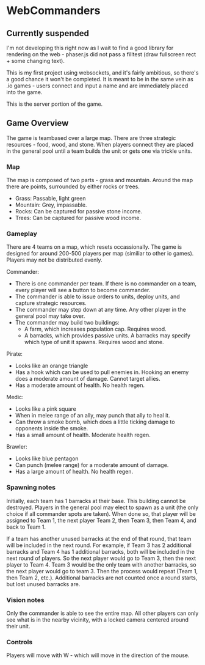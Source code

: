 # WebCommanders

## Currently suspended

I'm not developing this right now as I wait to find a good library for rendering on the web - phaser.js did not pass a filltest (draw fullscreen rect + some changing text).

This is my first project using websockets, and it's fairly ambitious, so there's a good chance it won't be completed. It is meant to be in the same vein as .io games - users connect and input a name and are immediately placed into the game. 

This is the server portion of the game.

## Game Overview

The game is teambased over a large map. There are three strategic resources - food, wood, and stone.  When players connect they 
are placed in the general pool until a team builds the unit or gets one via trickle units.

### Map

The map is composed of two parts - grass and mountain. Around the map there are points, surrounded by either rocks or trees.

- Grass: Passable, light green
- Mountain: Grey, impassable.
- Rocks: Can be captured for passive stone income.
- Trees: Can be captured for passive wood income.


### Gameplay

There are 4 teams on a map, which resets occassionally. The game is designed for around 200-500 players per map (similiar to other io games). Players may not be
distributed evenly. 

Commander:

- There is one commander per team. If there is no commander on a team, every player will see a button to become commander.
- The commander is able to issue orders to units, deploy units, and capture strategic resources.
- The commander may step down at any time. Any other player in the general pool may take over. 
- The commander may build two buildings:
  - A farm, which increases population cap. Requires wood.
  - A barracks, which provides passive units. A barracks may specify which type of unit it spawns. Requires wood and stone.

Pirate:

- Looks like an orange triangle
- Has a hook which can be used to pull enemies in. Hooking an enemy does a moderate amount of damage. Cannot target allies.
- Has a moderate amount of health. No health regen.

Medic:

- Looks like a pink square
- When in melee range of an ally, may punch that ally to heal it.
- Can throw a smoke bomb, which does a little ticking damage to opponents inside the smoke.
- Has a small amount of health. Moderate health regen.

Brawler:

- Looks like blue pentagon
- Can punch (melee range) for a moderate amount of damage. 
- Has a large amount of health. No health regen.

### Spawning notes

Initially, each team has 1 barracks at their base. This building cannot be destroyed. Players in the general pool may elect to spawn as a unit (the only choice if all commander spots are taken). When 
done so, that player will be assigned to Team 1, the next player Team 2, then Team 3, then Team 4, and back to Team 1.

If a team has another unused barracks at the end of that round, that team will be included in the next round. For example, if Team 3 has 2 additional barracks and Team 4 has 1 additional barracks, both will be included in the next round of players. So the next player would go to Team 3, then the next player to Team 4. Team 3 would be the only team with another barracks, so the next player would go to team 3. Then the process would repeat (Team 1, then Team 2, etc.). Additional barracks are not counted once a round starts, but lost unused barracks are.

### Vision notes

Only the commander is able to see the entire map. All other players can only see what is in the nearby vicinity, with a locked camera centered around their unit.

### Controls

Players will move with W - which will move in the direction of the mouse.